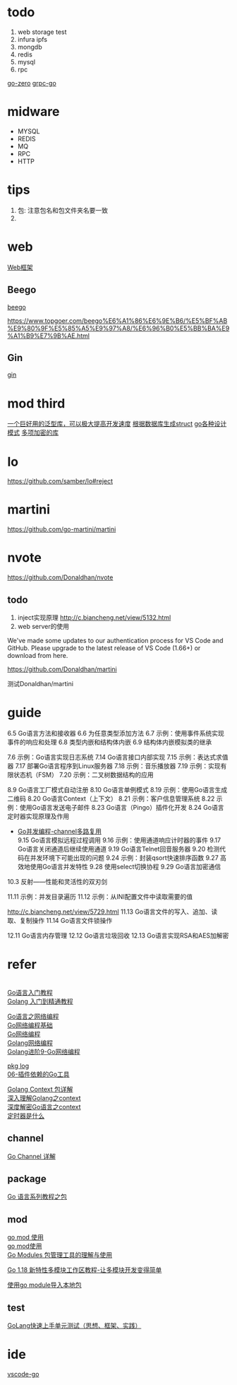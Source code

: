 # todo
1. web storage test
2. infura ipfs
3. mongdb
4. redis
5. mysql
6. rpc





[go-zero](https://github.com/zeromicro/go-zero) 
[grpc-go](https://github.com/grpc/grpc-go) 
# midware 
<!-- todo -->
* MYSQL
* REDIS
* MQ
* RPC
* HTTP

<!-- go的应用场景，开发场景：中间件，高性能服务-->



# tips
1. 包: 注意包名和包文件夹名要一致
2. 

# web
[Web框架](https://www.topgoer.com/%E5%BC%80%E6%BA%90/Web%E6%A1%86%E6%9E%B6.html) 

## Beego
[beego](https://github.com/beego/beego)   

<!-- TODO -->
https://www.topgoer.com/beego%E6%A1%86%E6%9E%B6/%E5%BF%AB%E9%80%9F%E5%85%A5%E9%97%A8/%E6%96%B0%E5%BB%BA%E9%A1%B9%E7%9B%AE.html



## Gin
[gin](https://github.com/gin-gonic/gin)   


# mod third
<!-- todo 第三方仓库包 -->
[一个巨好用的泛型库，可以极大提高开发速度](https://github.com/samber/lo)
[根据数据库生成struct](https://github.com/Licoy/dbstruct)
[go各种设计模式](https://github.com/senghoo/golang-design-pattern)
[多项加密的库](https://github.com/xinliangnote/Encrypt)


# lo
https://github.com/samber/lo#reject


# martini
https://github.com/go-martini/martini

# nvote
https://github.com/Donaldhan/nvote

## todo

1. inject实现原理
http://c.biancheng.net/view/5132.html
2. web server的使用

We've made some updates to our authentication process for VS Code and GitHub. Please upgrade to the latest release of VS Code (1.66+) or download from here.

https://github.com/Donaldhan/martini

测试Donaldhan/martini

# guide
<!-- todo -->
6.5 Go语言方法和接收器
6.6 为任意类型添加方法
6.7 示例：使用事件系统实现事件的响应和处理
6.8 类型内嵌和结构体内嵌
6.9 结构体内嵌模拟类的继承

<!-- todo -->
7.6 示例：Go语言实现日志系统
7.14 Go语言接口内部实现
7.15 示例：表达式求值器
7.17 部署Go语言程序到Linux服务器
7.18 示例：音乐播放器
7.19 示例：实现有限状态机（FSM）
7.20 示例：二叉树数据结构的应用

<!-- todo -->

8.9 Go语言工厂模式自动注册
8.10 Go语言单例模式
8.19 示例：使用Go语言生成二维码
8.20 Go语言Context（上下文）
8.21 示例：客户信息管理系统
8.22 示例：使用Go语言发送电子邮件
8.23 Go语言（Pingo）插件化开发
8.24 Go语言定时器实现原理及作用


<!-- todo -->
* [Go并发编程-channel多路复用](https://juejin.cn/post/6970302437571706911)  
9.15 Go语言模拟远程过程调用
9.16 示例：使用通道响应计时器的事件
9.17 Go语言关闭通道后继续使用通道
9.19 Go语言Telnet回音服务器
9.20 检测代码在并发环境下可能出现的问题
9.24 示例：封装qsort快速排序函数
9.27 高效地使用Go语言并发特性
9.28 使用select切换协程
9.29 Go语言加密通信




<!-- todo -->
10.3 反射——性能和灵活性的双刃剑


<!-- todo -->
11.11 示例：并发目录遍历
11.12 示例：从INI配置文件中读取需要的值

http://c.biancheng.net/view/5729.html
11.13 Go语言文件的写入、追加、读取、复制操作
11.14 Go语言文件锁操作


12.11 Go语言内存管理
12.12 Go语言垃圾回收
12.13 Go语言实现RSA和AES加解密

# refer
[](https://www.topgoer.com/)  
[Go语言入门教程](http://c.biancheng.net/golang/)   
[Golang 入门到精通教程](https://geekr.dev/golang-tutorial)  

[Go语言之网络编程](https://zhuanlan.zhihu.com/p/445485499)   
[Go网络编程基础](https://wskdsgcf.gitbook.io/mastering-go-zh-cn/12.0)    
[Go网络编程](https://www.cnblogs.com/itbsl/p/12157025.html)  
[Golang网络编程](https://juejin.cn/post/7019491645787897893)     
[Golang进阶9-Go网络编程](https://juejin.cn/post/6920955958843834375)    


[pkg log](https://pkg.go.dev/log)   
[06-插件依赖的Go工具](https://promacanthus.netlify.app/ide/vscode/06-%E6%8F%92%E4%BB%B6%E4%BE%9D%E8%B5%96%E7%9A%84go%E5%B7%A5%E5%85%B7/)   

[Golang Context 包详解](https://zhuanlan.zhihu.com/p/76555349)   
[深入理解Golang之context](https://zhuanlan.zhihu.com/p/110085652)   
[深度解密Go语言之context](https://zhuanlan.zhihu.com/p/68792989)    
[定时器是什么](https://juejin.cn/post/6884914839308533774)  

## channel
[Go Channel 详解](https://colobu.com/2016/04/14/Golang-Channels/)


## package
[Go 语言系列教程之包](https://juejin.cn/post/6946209245637378062)

## mod
 
[go mod 使用](https://juejin.cn/post/6844903798658301960)       
[go mod使用](https://zhuanlan.zhihu.com/p/482014524)    
[Go Modules 包管理工具的理解与使用](https://www.infoq.cn/article/xyjhjja87y7pvu1iwhz3)    

[Go 1.18 新特性多模块工作区教程-让多模块开发变得简单](https://github.com/link1st/link1st/tree/master/workspaces)

[使用go module导入本地包](https://zhuanlan.zhihu.com/p/109828249) 


## test 
[GoLang快速上手单元测试（思想、框架、实践）](https://learnku.com/articles/52896)    


# ide
[vscode-go](https://github.com/golang/vscode-go) 






